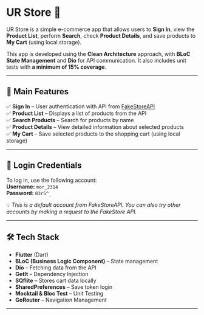 # UR Store 🛒

UR Store is a simple e-commerce app that allows users to **Sign In**, view the **Product List**, perform **Search**, check **Product Details**, and save products to **My Cart** (using local storage).

This app is developed using the **Clean Architecture** approach, with **BLoC State Management** and **Dio** for API communication. It also includes unit tests with **a minimum of 15% coverage**.

---

## 📜 **Main Features**

✅ **Sign In** – User authentication with API from [FakeStoreAPI](https://fakestoreapi.com/)  
✅ **Product List** – Displays a list of products from the API  
✅ **Search Products** – Search for products by name  
✅ **Product Details** – View detailed information about selected products  
✅ **My Cart** – Save selected products to the shopping cart (using local storage)

---

## 🔑 **Login Credentials**

To log in, use the following account:  
**Username:** `mor_2314`  
**Password:** `83r5^_`

💡 _This is a default account from FakeStoreAPI. You can also try other accounts by making a request to the FakeStore API._

---

## 🛠 **Tech Stack**

- **Flutter** (Dart)
- **BLoC (Business Logic Component)** – State management
- **Dio** – Fetching data from the API
- **GetIt** – Dependency Injection
- **SQflite** – Stores cart data locally
- **SharedPreferences** – Save token login
- **Mocktail & Bloc Test** – Unit Testing
- **GoRouter** – Navigation Management

---
